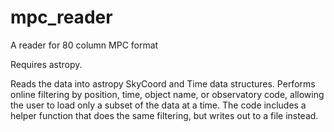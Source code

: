 # mpc_reader
A reader for 80 column MPC format

Requires astropy.

Reads the data into astropy SkyCoord and Time data structures. Performs online filtering by position, time, object name, or observatory code, allowing the user to load only a subset of the data at a time. The code includes a helper function that does the same filtering, but writes out to a file instead.
